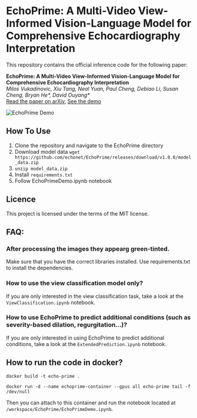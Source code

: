 # EchoPrime: A Multi-Video View-Informed Vision-Language Model for Comprehensive Echocardiography Interpretation

This repository contains the official inference code for the following paper:

**EchoPrime: A Multi-Video View-Informed Vision-Language Model for Comprehensive Echocardiography Interpretation**  
*Milos Vukadinovic, Xiu Tang, Neal Yuan, Paul Cheng, Debiao Li, Susan Cheng, Bryan He\*, David Ouyang\**  
[Read the paper on arXiv](https://arxiv.org/abs/2410.09704), 
[See the demo](https://x.com/i/status/1846321746900558097)

![EchoPrime Demo](demo_image.png)

## How To Use
1) Clone the repository and navigate to the EchoPrime directory
2) Download model data `wget https://github.com/echonet/EchoPrime/releases/download/v1.0.0/model_data.zip`
3) `unzip model_data.zip`
4) Install `requirements.txt`
5) Follow EchoPrimeDemo.ipynb notebook

## Licence
This project is licensed under the terms of the MIT license.


## FAQ:

### After processing the images they appearg green-tinted.
Make sure that you have the correct libraries installed. Use requirements.txt to install the dependencies.


### How to use the view classification model only?
If you are only interested in the view classification task, take a look at the `ViewClassification.ipynb` notebook.

### How to use EchoPrime to predict additional conditions (such as severity-based dilation, regurgitation...)?
If you are only interested in using EchoPrime to predict additional conditions, take a look at the `ExtendedPrediction.ipynb` notebook.

## How to run the code in docker?

```
docker build -t echo-prime .
```

```
docker run -d --name echoprime-container --gpus all echo-prime tail -f /dev/null
```
Then you can attach to this container and run the notebook located at 
`/workspace/EchoPrime/EchoPrimeDemo.ipynb`.